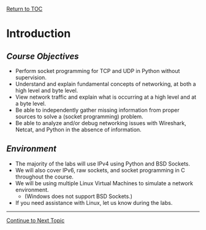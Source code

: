 <a href="https://github.com/CyberTrainingUSAF/08-Network-Programming/blob/master/00-Table-of-Contents.md" rel="Return to TOC"> Return to TOC </a>

# Introduction

## _**Course Objectives**_

* Perform socket programming for TCP and UDP in Python without supervision.
* Understand and explain fundamental concepts of networking, at both a high level and byte level.
* View network traffic and explain what is occurring at a high level and at a byte level.
* Be able to independently gather missing information from proper sources to solve a \(socket programming\) problem.
* Be able to analyze and/or debug networking issues with Wireshark, Netcat, and Python in the absence of information.

## _**Environment**_

* The majority of the labs will use IPv4 using Python and BSD Sockets.
* We will also cover IPv6, raw sockets, and socket programming in C throughout the course.
* We will be using multiple Linux Virtual Machines to simulate a network environment.
  * \(Windows does not support BSD Sockets.\)
* If you need assistance with Linux, let us know during the labs.

---
<a href="https://github.com/CyberTrainingUSAF/08-Network-Programming/blob/master/02-intro-to-networking/README.md" > Continue to Next Topic </a>

